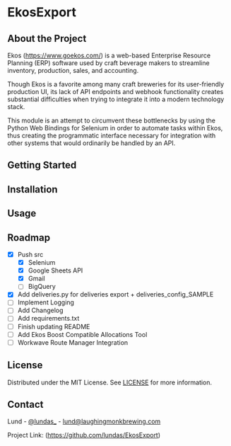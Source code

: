 # EkosExport

## About the Project
Ekos (https://www.goekos.com/) is a web-based Enterprise Resource Planning \(ERP\)
software used by craft beverage makers to streamline inventory, production, sales,
and accounting.

Though Ekos is a favorite among many craft breweries for its user-friendly production UI, its lack of API endpoints 
and webhook functionality creates substantial difficulties when trying to integrate it into a modern 
technology stack.

This module is an attempt to circumvent these bottlenecks by using the Python Web Bindings for
Selenium in order to automate tasks within Ekos, thus creating the programmatic interface necessary
for integration with other systems that would ordinarily be handled by an API.

## Getting Started
## Installation
## Usage
## Roadmap
- [x] Push src
    - [x] Selenium
    - [x] Google Sheets API
    - [x] Gmail
    - [ ] BigQuery
- [x] Add deliveries.py for deliveries export + deliveries_config_SAMPLE
- [ ] Implement Logging
- [ ] Add Changelog
- [ ] Add requirements.txt
- [ ] Finish updating README
- [ ] Add Ekos Boost Compatible Allocations Tool
- [ ] Workwave Route Manager Integration
## License
Distributed under the MIT License. See [LICENSE](https://github.com/lundas/EkosExport/blob/master/LICENSE)
for more information.

## Contact
Lund - [@lundas_](https://twitter.com/lundas_) - [lund@laughingmonkbrewing.com](mailto:lund@laughingmonkbrewing.com)

Project Link: (https://github.com/lundas/EkosExport) 

